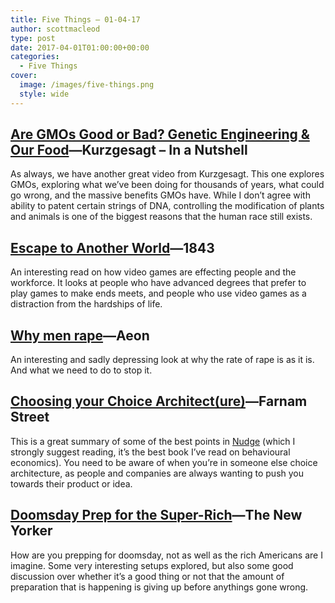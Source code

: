 ```yaml
---
title: Five Things – 01-04-17
author: scottmacleod
type: post
date: 2017-04-01T01:00:00+00:00
categories:
  - Five Things
cover:
  image: /images/five-things.png
  style: wide
---
```

## [Are GMOs Good or Bad? Genetic Engineering & Our Food][1]—Kurzgesagt – In a Nutshell&nbsp;

As always, we have another great video from Kurzgesagt. This one explores GMOs, exploring what we’ve been doing for thousands of years, what could go wrong, and the massive benefits GMOs have. While I don’t agree with ability to patent certain strings of DNA, controlling the modification of plants and animals is one of the biggest reasons that the human race still exists.

## [Escape to Another World][2]—1843

An interesting read on how video games are effecting people and the workforce. It looks at people who have advanced degrees that prefer to play games to make ends meets, and people who use video games as a distraction from the hardships of life.

## [Why men rape][3]—Aeon

An interesting and sadly depressing look at why the rate of rape is as it is. And what we need to do to stop it.

## [Choosing your Choice Architect(ure)][4]—Farnam Street

This is a great summary of some of the best points in [Nudge][5]&nbsp;(which I strongly suggest reading, it’s the best book I’ve read on behavioural economics). You need to be aware of when you’re in someone else choice architecture, as people and companies are always wanting to push you towards their product or idea.

## [Doomsday Prep for the Super-Rich][6]—The New Yorker

How are you prepping for doomsday, not as well as the rich Americans are I imagine. Some very interesting setups explored, but also some good discussion over whether it’s a good thing or not that the amount of preparation that is happening is giving up before anythings gone wrong.

 [1]: https://www.youtube.com/watch?v=7TmcXYp8xu4
 [2]: https://www.1843magazine.com/features/escape-to-another-world
 [3]: https://aeon.co/essays/until-we-treat-rapists-as-ordinary-criminals-we-wont-stop-them
 [4]: https://www.farnamstreetblog.com/2016/10/choosing-choice-architecture/
 [5]: https://www.bookdepository.com/Nudge/9780141040011?a_aid=scottmacleod
 [6]: http://www.newyorker.com/magazine/2017/01/30/doomsday-prep-for-the-super-rich
